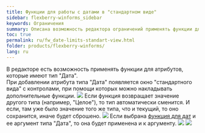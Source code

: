 ```yaml
---
title: Функции для работы с датами в "стандартном виде"
sidebar: flexberry-winforms_sidebar
keywords: Ограничения
summary: Описана возможность редактора ограничений применять функции для атрибутов, которые имеют тип "Дата"
toc: true
permalink: ru/fw_date-limits-standart-view.html
folder: products/flexberry-winforms/
lang: ru
---
```


В редакторе есть возможность применять функции для атрибутов, которые имеют тип "Дата".
<br />
При добавлении атрибута типа "Дата" появляется окно "стандартного вида" с контролами, при помощи которых можно накладывать дополнительные функции.
![](/images/pages/products/flexberry-winforms/subsystems/limits/1.jpg)
Если функция возвращает значение другого типа (например, "Целое"), то тип автоматически сменится. И если, там уже было значение того же типа, что и текущий, то оно сохранится, иначе будет сброшено.
![](/images/pages/products/flexberry-winforms/subsystems/limits/2.jpg)
Если выбрана [функция для дат](fw_date-time-funtions-in-limits.html) и ее аргумент типа "Дата", то она будет применена и к аргументу.
![](/images/pages/products/flexberry-winforms/subsystems/limits/3.jpg)
![](/images/pages/products/flexberry-winforms/subsystems/limits/4.jpg)



